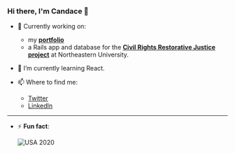 ### Hi there, I'm Candace 👋

- 🔭 Currently working on:
  - my [**portfolio**](https://fierce-springs-79146.herokuapp.com/)
  - a Rails app and database for the [**Civil Rights Restorative Justice project**](https://crrj.northeastern.edu/) at Northeastern University.


- 🌱 I’m currently learning React.


- 📫 Where to find me:
  - [Twitter](https://twitter.com/CCCodeWrangler)
  - [LinkedIn](https://www.linkedin.com/in/candacehazlett/)

---

- ⚡ **Fun fact**:

    ![USA 2020](https://media.giphy.com/media/KqYHMNJx0iuLoc08q1/giphy.gif)
